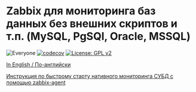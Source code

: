 # Zabbix для мониторинга баз данных без внешних скриптов и т.п. (MySQL, PgSQl, Oracle, MSSQL)

![Everyone](https://github.com/CHERTS/zabbix_dbmon/workflows/Everyone/badge.svg)
[![codecov](https://codecov.io/gh/CHERTS/zabbix_dbmon/branch/master/graph/badge.svg?token=P0VGHVU4HE)](https://codecov.io/gh/CHERTS/zabbix_dbmon)
[![License: GPL v2](https://img.shields.io/badge/License-GPLv2-blue.svg)](https://www.gnu.org/licenses/gpl-2.0)

[In English / По-английски](README.md)

[Инструкция по быстрому старту нативного мониторинга СУБД с помощью zabbix-agent](HOWTO_START_DBMON.ru.md)

